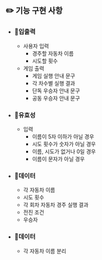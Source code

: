 ## ✏️ 기능 구현 사항

+ ### 🎯입출력
  + 사용자 입력
    + 경주할 자동차 이름
    + 시도할 횟수
  + 게임 출력
    + 게임 실행 안내 문구
    + 각 차수별 실행 결과
    + 단독 우승자 안내 문구
    + 공동 우승자 안내 문구


+ ### 🎯유효성
  + 입력
    + 이름이 5자 이하가 아닐 경우
    + 시도 횟수가 숫자가 아닐 경우
    + 이름, 시도가 없거나 0일 경우
    + 이름이 문자가 아닐 경우


+ ### 🎯데이터
    + 각 자동차 이름
    + 시도 횟수
    + 각 회차 자동차 경주 실행 결과
    + 전진 조건
    + 우승자


+ ### 🎯데이터
  + 각 자동차 이름 분리



